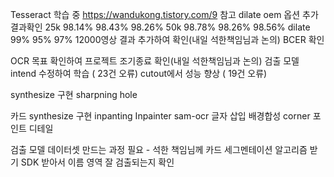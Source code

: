 Tesseract 학습 중
https://wandukong.tistory.com/9 참고
dilate oem 옵션 추가
결과확인
25k 98.14% 98.43% 98.26%
50k 98.78% 98.26% 98.56%
dilate 99% 95% 97%
12000영상 결과 추가하여 확인(내일 석한책임님과 논의)
BCER 확인

OCR
목표 확인하여 프로젝트 조기종료 확인(내일 석한책임님과 논의)
검출 모델
	intend 수정하여 학습 ( 23건 오류)
	cutout에서 성능 향상 ( 19건 오류)

synthesize 구현
	sharpning
	hole

카드
synthesize 구현
	inpanting
		Inpainter
		sam-ocr
			글자 삽입
	배경합성
		corner 포인트 디테일
		


검출 모델
	데이터셋 만드는 과정 필요 - 석한 책임님께 카드 세그멘테이션 알고리즘 받기
	SDK 받아서 이름 영역 잘 검출되는지 확인
